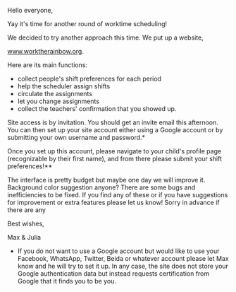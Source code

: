 Hello everyone,

Yay it's time for another round of worktime scheduling!

We decided to try another approach this time.  We put up a website, 

www.worktherainbow.org.

Here are its main functions:

- collect people's shift preferences for each period
- help the scheduler assign shifts
- circulate the assignments
- let you change assignments
- collect the teachers' confirmation that you showed up.

Site access is by invitation.  You should get an invite email this afternoon.  You can then set up your site account either using a Google account or by submitting your own username and password.*

Once you set up this account, please navigate to your child's profile page (recognizable by their first name), and from there please submit your shift preferences!**

The interface is pretty budget but maybe one day we will improve it.  Background color suggestion anyone?  There are some bugs and inefficiencies to be fixed.  If you find any of these or if you have suggestions for improvement or extra features please let us know!  Sorry in advance if there are any 

Best wishes,

Max & Julia

* If you do not want to use a Google account but would like to use your Facebook, WhatsApp, Twitter, Beida or whatever account please let Max know and he will try to set it up.  In any case, the site does not store your Google authentication data but instead requests certification from Google that it finds you to be you.


